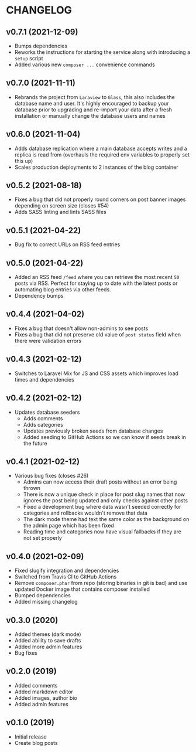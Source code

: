 # CHANGELOG

## v0.7.1 (2021-12-09)

* Bumps dependencies
* Reworks the instructions for starting the service along with introducing a `setup` script
* Added various new `composer ...` convenience commands

## v0.7.0 (2021-11-11)

* Rebrands the project from `Laraview` to `Glass`, this also includes the database name and user. It's highly encouraged to backup your database prior to upgrading and re-import your data after a fresh installation or manually change the database users and names

## v0.6.0 (2021-11-04)

* Adds database replication where a main database accepts writes and a replica is read from (overhauls the required env variables to properly set this up)
* Scales production deployments to 2 instances of the blog container

## v0.5.2 (2021-08-18)

* Fixes a bug that did not properly round corners on post banner images depending on screen size (closes #54)
* Adds SASS linting and lints SASS files

## v0.5.1 (2021-04-22)

* Bug fix to correct URLs on RSS feed entries

## v0.5.0 (2021-04-22)

* Added an RSS feed `/feed` where you can retrieve the most recent  `50` posts via RSS. Perfect for staying up to date with the latest posts or automating blog entries via other feeds.
* Dependency bumps

## v0.4.4 (2021-04-02)

* Fixes a bug that doesn't allow non-admins to see posts
* Fixes a bug that did not preserve old value of `post status` field when there were validation errors

## v0.4.3 (2021-02-12)

* Switches to Laravel Mix for JS and CSS assets which improves load times and dependencies

## v0.4.2 (2021-02-12)

* Updates database seeders
    * Adds comments
    * Adds categories
    * Updates previously broken seeds from database changes
    * Added seeding to GitHub Actions so we can know if seeds break in the future

## v0.4.1 (2021-02-12)

* Various bug fixes (closes #26)
    * Admins can now access their draft posts without an error being thrown
    * There is now a unique check in place for post slug names that now ignores the post being updated and only checks against other posts
    * Fixed a development bug where data wasn't seeded correctly for categories and rollbacks wouldn't remove that data
    * The dark mode theme had text the same color as the background on the admin page which has been fixed
    * Reading time and categories now have visual fallbacks if they are not set properly

## v0.4.0 (2021-02-09)

* Fixed slugify integration and dependencies
* Switched from Travis CI to GitHub Actions
* Remove `composer.phar` from repo (storing binaries in git is bad) and use updated Docker image that contains composer installed
* Bumped dependencies
* Added missing changelog

## v0.3.0 (2020)

* Added themes (dark mode)
* Added ability to save drafts
* Added more admin features
* Bug fixes

## v0.2.0 (2019)

* Added comments
* Added markdown editor
* Added images, author bio
* Added admin features

## v0.1.0 (2019)

* Initial release
* Create blog posts

